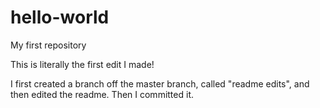 # hello-world
My first repository

This is literally the first edit I made!

I first created a branch off the master branch, called "readme edits", and then edited the readme. Then I committed it.
